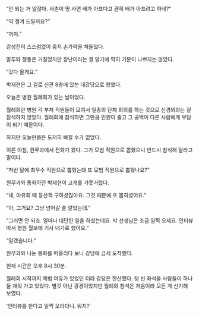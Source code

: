 “안 되는 거 알잖아. 사촌이 땅 사면 배가 아프다고 괜히 배가 아프려고 하네?”

“약 챙겨 드릴까요?”

“꺼져.”

강성진이 스스럼없이 중지 손가락을 쳐들었다.

말투와 행동은 거칠었지만 장난이라는 걸 알기에 딱히 기분이 나쁘지는 않았다.

“갔다 올게요.”

박재현은 그 길로 신관 8층에 있는 대강당으로 향했다.

오늘은 병원 월례회가 있는 날이었다.

월례회란 병원 각 부처 직원들이 모여서 일종의 단체 회의를 하는 것으로 신경외과는 잘 참석하지 않았다. 월례회에 참석하면 그만큼 인원이 줄고 그 공백이 다른 사람에게 부담이 되기 때문이다.

하지만 오늘만큼은 도저히 빠질 수가 없었다.

이른 아침, 원무과에서 전화가 왔다. 그가 모범 직원으로 뽑혔으니 반드시 참석해 달라고 말이다.

“저번 달에 최우수 직원으로 뽑혔는데 또 모범 직원으로 뽑혔나요?”

원무과와 통화하던 박재현이 고개를 갸웃거렸다.

“네, 야유회 때 등산객 구하셨잖아요. 그것 때문에 또 뽑히셨어요.”

“아, 그거요? 그냥 넘어갈 줄 알았는데.”

“그러면 안 되죠. 얼마나 대단한 일을 하셨는데요. 박 선생님은 조금 일찍 오세요. 인터뷰 따서 병원 월보에 기사 내기로 했어요.”

“알겠습니다.”

원무과와 나눈 통화를 떠올리다 보니 강당에 금세 도착했다.

현재 시간은 오후 8시 30분.

월례회 시작까지 제법 여유가 있었던 터라 강당은 한산했다. 텅 빈 좌석을 사람들이 하나둘 채워 가고 있었다. 별것 아닌 광경이었지만 월례회 참석은 처음이라 모든 게 신기해 보였다.

‘인터뷰를 한다고 일찍 오라더니. 뭐지?’